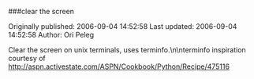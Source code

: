###clear the screen

Originally published: 2006-09-04 14:52:58
Last updated: 2006-09-04 14:52:58
Author: Ori Peleg

Clear the screen on unix terminals, uses terminfo.\n\nterminfo inspiration courtesy of http://aspn.activestate.com/ASPN/Cookbook/Python/Recipe/475116